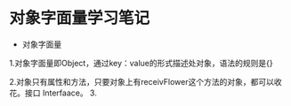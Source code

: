 # 对象字面量学习笔记
- 对象字面量

 1.对象字面量即Object，通过key：value的形式描述处对象，语法的规则是{}

  2.对象只有属性和方法，只要对象上有receivFlower这个方法的对象，都可以收花。接口 Interfaace。
  3.